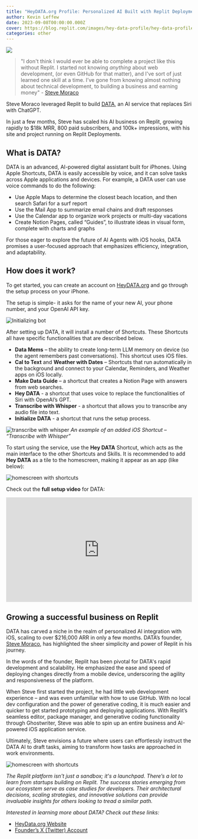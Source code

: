 ```yaml
---
title: "HeyDATA.org Profile: Personalized AI Built with Replit Deployments"
author: Kevin Leffew
date: 2023-09-08T00:00:00.000Z
cover: https://blog.replit.com/images/hey-data-profile/hey-data-profile-cover.jpg
categories: other
---
```


![](https://blog.replit.com/images/hey-data-profile/hey-data-profile-cover.jpg)

> "I don't think I would ever be able to complete a project like this without Replit. I started not knowing *anything* about web development, (or even GitHub for that matter), and I've sort of just learned one skill at a time. I’ve gone from knowing almost nothing about technical development, to building a business and earning money" - [Steve Moraco](https://x.com/SteveMoraco)

Steve Moraco leveraged Replit to build [DATA](https://heydata.org/), an AI service that replaces Siri with ChatGPT.

In just a few months, Steve has scaled his AI business on Replit, growing rapidly to $18k MRR, 800 paid subscribers, and 100k+ impressions, with his site and project running on Replit Deployments.

## What is DATA?

DATA is an advanced, AI-powered digital assistant built for iPhones. Using Apple Shortcuts, DATA is easily accessible by voice, and it can solve tasks across Apple applications and devices. For example, a DATA user can use voice commands to do the following:

- Use Apple Maps to determine the closest beach location, and then search Safari for a surf report
- Use the Mail App to summarize email chains and draft responses
- Use the Calendar app to organize work projects or multi-day vacations
- Create Notion Pages, called “Guides”, to illustrate ideas in visual form, complete with charts and graphs

For those eager to explore the future of AI Agents with iOS hooks, DATA promises a user-focused approach that emphasizes efficiency, integration, and adaptability.


## How does it work?

To get started, you can create an account on [HeyDATA.org](https://heydata.org/) and go through the setup process on your iPhone.

The setup is simple- it asks for the name of your new AI, your phone number, and your OpenAI API key.

![Initializing bot](static/images/hey-data-profile/imag1.png)

After setting up DATA, it will install a number of Shortcuts. These Shortcuts all have specific functionalities that are described below.

- **Data Mems** – the ability to create long-term LLM memory on device (so the agent remembers past conversations). This shortcut uses iOS files.
- **Cal to Text** and **Weather with Dates** – Shortcuts that run automatically in the background and connect to your Calendar, Reminders, and Weather apps on iOS locally.
- **Make Data Guide** – a shortcut that creates a Notion Page with answers from web searches.
- **Hey DATA** - a shortcut that uses voice to replace the functionalities of Siri with OpenAI’s GPT.
- **Transcribe with Whisper** - a shortcut that allows you to transcribe any audio file into text.
- **Initialize DATA** - a shortcut that runs the setup process.

![transcribe with whisper](static/images/hey-data-profile/imag2.png)
*An example of an added iOS Shortcut – “Transcribe with Whisper”*

To start using the service, use the **Hey DATA** Shortcut, which acts as the main interface to the other Shortcuts and Skills. It is recommended to add **Hey DATA** as a tile to the homescreen, making it appear as an app (like below):

![homescreen with shortcuts](static/images/hey-data-profile/imag3.png)

Check out the **full setup video** for DATA:

<style>
  .video-container {
  position: relative;
  padding-bottom: 56.25%;
}

.video-container iframe {
  position: absolute;
  top: 0;
  left: 0;
  width: 100%;
  height: 100%;
}
</style>
<div class="video-container"><iframe src="https://www.youtube.com/embed/Wr6C622RcQs?si=pI7LNS9-Vwawrq41" title="YouTube video player" frameborder="0" allow="accelerometer; autoplay; clipboard-write; encrypted-media; gyroscope; picture-in-picture" allowfullscreen></iframe></div>

## Growing a successful business on Replit

DATA has carved a niche in the realm of personalized AI integration with iOS, scaling to over $216,000 ARR in only a few months. DATA’s founder, [Steve Moraco](https://x.com/SteveMoraco), has highlighted the sheer simplicity and power of Replit in his journey.

In the words of the founder, Replit has been pivotal for DATA's rapid development and scalability. He emphasized the ease and speed of deploying changes directly from a mobile device, underscoring the agility and responsiveness of the platform.

When Steve first started the project, he had little web development experience – and was even unfamiliar with how to use GitHub. With no local dev configuration and the power of generative coding, it is much easier and quicker to get started prototyping and deploying applications. With Replit’s seamless editor, package manager, and generative coding functionality through Ghostwriter, Steve was able to spin up an entire business and AI-powered iOS application service.

Ultimately, Steve envisions a future where users can effortlessly instruct the DATA AI to draft tasks, aiming to transform how tasks are approached in work environments.

![homescreen with shortcuts](static/images/hey-data-profile/image4.png)


*The Replit platform isn't just a sandbox; it's a launchpad. There’s a lot to learn from startups building on Replit. The success stories emerging from our ecosystem serve as case studies for developers. Their architectural decisions, scaling strategies, and innovative solutions can provide invaluable insights for others looking to tread a similar path.*

*Interested in learning more about DATA? Check out these links:*

- [HeyData.org Website](https://heydata.org/)
- [Founder’s X (Twitter) Account](https://twitter.com/SteveMoraco)